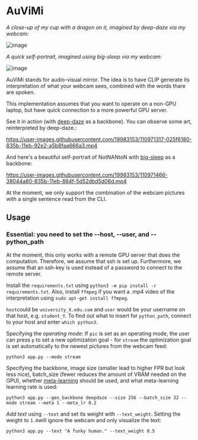 # AuViMi
*A close-up of my cup with a dragon on it, imagined by deep-daze via my webcam:*

![image](https://user-images.githubusercontent.com/19983153/110973113-1c9a3f00-835d-11eb-85fe-bb4d51c88cd8.png)

*A quick self-portrait, imagined using big-sleep via my webcam:*

![image](https://user-images.githubusercontent.com/19983153/110973359-73a01400-835d-11eb-8507-5297586d9310.png)





AuViMi stands for audio-visual mirror. The idea is to have CLIP generate its interpretation of what your webcam sees, combined with the words thare are spoken.

This implementation assumes that you want to operate on a non-GPU laptop, but have quick connection to a more powerful GPU server.

See it in action (with [deep-daze](https://github.com/lucidrains/deep-daze) as a backbone). You can observe some art, reinterpreted by deep-daze.: 

https://user-images.githubusercontent.com/19983153/110971317-025f6180-835b-11eb-92e2-a5b8faa666a3.mp4

And here's a beautiful self-portrait of NotNANtoN with [big-sleep](https://github.com/lucidrains/big-sleep) as a backbone: 

https://user-images.githubusercontent.com/19983153/110971466-38044a80-835b-11eb-884f-5d52dbd5d06d.mp4

At the moment, we only support the combination of the webcam pictures with a single sentence read from the CLI.

## Usage

### Essential: you need to set the --host, --user, and --python_path

At the moment, this only works with a remote GPU server that does the computation. Therefore, we assume that ssh is set up. Furthermore, we assume that an ssh-key is used instead of a password to connect to the remote server.

Install the `requirements.txt` using `python3 -m pip install -r requirements.txt`. Also, install `ffmpeg` if you want a .mp4 video of the interpretation using `sudo apt-get install ffmpeg`.

`host`could be `university_X.edu.com` and `user` would be your username on that host, e.g. `student_Y`. To find out what to insert for `python_path`, connect to your host and enter `which python3`.


Specifying the *operating mode*: If `pic` is set as an operating mode, the user can press `p` to set a new optimization goal - for `stream` the optimization goal is set automatically to the newest pictures from the webcam feed:

``` python3 app.py --mode stream ```

Specifying the backbone, image size (smaller lead to higher FPR but look less nice), batch_size (fewer reduces the amount of VRAM needed on the GPU), whether [meta-learning](https://openai.com/blog/reptile/) should be used, and what meta-learning learning rate is used:

``` python3 app.py --gen_backbone deepdaze --size 256 --batch_size 32 --mode stream --meta 1 --meta_lr 0.2  ```

*Add text* using `--text` and set its weight with `--text_weight`. Setting the weight to `1.0`will ignore the webcam and only visualize the text:

``` python3 app.py --text "A funky human." --text_weight 0.5 ```
